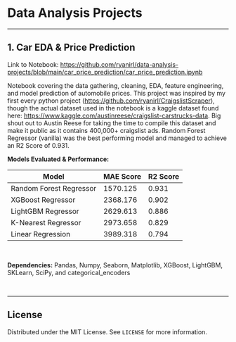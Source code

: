 # Data Analysis Projects

---

## 1. Car EDA & Price Prediction

Link to Notebook: https://github.com/ryanirl/data-analysis-projects/blob/main/car_price_prediction/car_price_prediction.ipynb

Notebook covering the data gathering, cleaning, EDA, feature engineering, and
model prediction of automobile prices. This project was inspired by my first
every python project (https://github.com/ryanirl/CraigslistScraper), though the
actual dataset used in the notebook is a kaggle dataset found here:
https://www.kaggle.com/austinreese/craigslist-carstrucks-data. Big shout out to
Austin Reese for taking the time to compile this dataset and make it public as
it contains 400,000+ craigslist ads. Random Forest Regressor (vanilla) was the
best performing model and managed to achieve an R2 Score of 0.931. 


**Models Evaluated & Performance:**

| Model                   | MAE Score | R2 Score |
| ----------------------- | --------- | -------- |
| Random Forest Regressor | 1570.125  | 0.931    |
| XGBoost Regressor       | 2368.176  | 0.902    |
| LightGBM Regressor      | 2629.613  | 0.886    |
| K-Nearest Regressor     | 2973.658  | 0.829    |
| Linear Regression       | 3989.318  | 0.794    |

<br />


**Dependencies:** Pandas, Numpy, Seaborn, Matplotlib, XGBoost, LightGBM,
SKLearn, SciPy, and categorical_encoders 

<br />

---


<!-- LICENSE -->
## License

Distributed under the MIT License. See `LICENSE` for more information.


<br />






